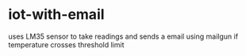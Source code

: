 # iot-with-email
uses LM35 sensor to take readings and sends a email using mailgun if temperature crosses threshold limit
